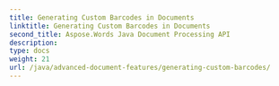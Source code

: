 ```yaml
---
title: Generating Custom Barcodes in Documents
linktitle: Generating Custom Barcodes in Documents
second_title: Aspose.Words Java Document Processing API
description: 
type: docs
weight: 21
url: /java/advanced-document-features/generating-custom-barcodes/
---
```

